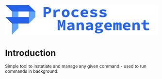 ![Header](images/header.png)

# Introduction

Simple tool to instatiate and manage any given command - used to run commands in background.
